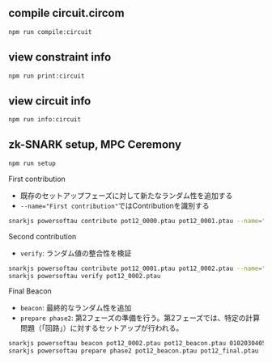 ## compile circuit.circom
```bash
npm run compile:circuit
```

## view constraint info
```bash
npm run print:circuit
```

## view circuit info
```bash
npm run info:circuit
```

## zk-SNARK setup, MPC Ceremony
```bash
npm run setup
```

First contribution
- 既存のセットアップフェーズに対して新たなランダム性を追加する
- `--name="First contribution"`ではContributionを識別する
```bash
snarkjs powersoftau contribute pot12_0000.ptau pot12_0001.ptau --name="First contribution" -v
```

Second contribution
- `verify`: ランダム値の整合性を検証
```bash
snarkjs powersoftau contribute pot12_0001.ptau pot12_0002.ptau --name="Second contribution" -v -e="some random text"
snarkjs powersoftau verify pot12_0002.ptau
```

Final Beacon
- `beacon`: 最終的なランダム性を追加
- `prepare phase2`: 第2フェーズの準備を行う。第2フェーズでは、特定の計算問題（「回路」）に対するセットアップが行われる。
```bash
snarkjs powersoftau beacon pot12_0002.ptau pot12_beacon.ptau 0102030405060708090a0b0c0d0e0f101112131415161718191a1b1c1d1e1f 10 -n="Final Beacon"
snarkjs powersoftau prepare phase2 pot12_beacon.ptau pot12_final.ptau -v
```